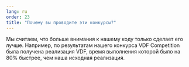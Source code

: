 ```yaml
---
lang: ru
order: 23
title: "Почему вы проводите эти конкурсы?"
---
```


Мы считаем, что больше внимания к нашему коду только сделает его лучше. Например, по результатам нашего конкурса VDF Competition была получена реализация VDF, время выполнения которой было на 80% быстрее, чем наша исходная реализация.
